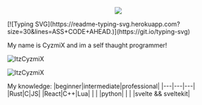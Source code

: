 <p align="center">
  <img src="https://capsule-render.vercel.app/api?text=Hey Everyone!🕹️&animation=fadeIn&type=waving&color=gradient&height=100"/>
</p>[![Typing SVG](https://readme-typing-svg.herokuapp.com?size=30&lines=ASS+CODE+AHEAD.)](https://git.io/typing-svg)

My name is CyzmiX and im a self thaught programmer!

![ItzCyzmiX](https://github-readme-stats.vercel.app/api?username=ItzCyzmiX&show_icons=true&theme=tokyonight&hide=["issues"])

![ItzCyzmiX](https://github-readme-stats.vercel.app/api/top-langs?username=ItzCyzmiX&show_icons=true&theme=tokyonight&layout=compact)


My knowledge:
|beginner|intermediate|professional|
|---|---|---|
|Rust|C|JS| 
|React|C++|Lua|
|     |     |python|
|     |    |svelte && sveltekit|
